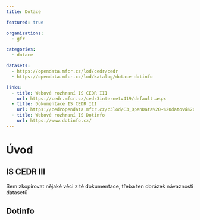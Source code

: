 ```yaml
---
title: Dotace

featured: true

organizations:
  - gfr

categories:
  - dotace

datasets:
  - https://opendata.mfcr.cz/lod/cedr/cedr
  - https://opendata.mfcr.cz/lod/katalog/dotace-dotinfo

links:
  - title: Webové rozhraní IS CEDR III
    url: https://cedr.mfcr.cz/cedr3internetv419/default.aspx
  - title: Dokumentace IS CEDR III
    url: https://cedropendata.mfcr.cz/c3lod/C3_OpenData%20-%20datová%20sada%20IS%20CEDR%20III.pdf
  - title: Webové rozhraní IS Dotinfo
    url: https://www.dotinfo.cz/
---
```


# Úvod

## IS CEDR III

Sem zkopírovat nějaké věci z té dokumentace, třeba ten obrázek návaznosti datasetů

## Dotinfo